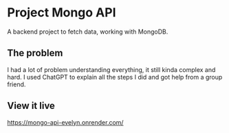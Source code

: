 # Project Mongo API

A backend project to fetch data, working with MongoDB.

## The problem

I had a lot of problem understanding everything, it still kinda complex and hard. I used ChatGPT to explain all the steps I did and got help from a group friend.

## View it live

https://mongo-api-evelyn.onrender.com/
